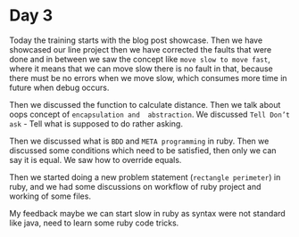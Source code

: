 # Day 3

Today the training starts with the blog post showcase.
Then we have showcased our line project then we have 
corrected the faults that were done and in between 
we saw the concept like `move slow to move fast`, 
where it means that we can move slow there is no 
fault in that, because there must be no errors 
when we move slow, which consumes more time in 
future when debug occurs.

Then we discussed the function to calculate distance. 
Then we talk about oops concept of `encapsulation and 
abstraction`. We discussed `Tell Don’t ask` - Tell 
what is supposed to do rather asking.

Then we discussed what is `BDD` and `META programming` in ruby.
Then we discussed some conditions which need to be 
satisfied, then only we can say it is equal. 
We saw how to override equals.

Then we started doing a new problem statement 
(`rectangle perimeter`) in ruby, and we had some 
discussions on workflow of ruby project and working 
of some files.

My feedback maybe we can start slow in ruby as 
syntax were not standard like java, need to 
learn some ruby code tricks.
